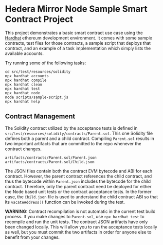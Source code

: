 # Hedera Mirror Node Sample Smart Contract Project

This project demonstrates a basic smart contract use case using the [Hardhat](https://hardhat.org/) ethereum development
environment. It comes with some sample contracts, test files for those contracts, a sample script that deploys that
contract, and an example of a task implementation which simply lists the available accounts.

Try running some of the following tasks:

```shell
cd src/test/resources/solidity
npx hardhat accounts
npx hardhat compile
npx hardhat clean
npx hardhat test
npx hardhat node
node scripts/sample-script.js
npx hardhat help
```

## Contract Management

The Solidity contract utilized by the acceptance tests is defined in `src/test/resources/solidity/contracts/Parent.sol`.
This one Solidity file defines both a parent and a child contract. Compiling `Parent.sol` results in two important
artifacts that are committed to the repo whenever the contract changes.

```shell
artifacts/contracts/Parent.sol/Parent.json
artifacts/contracts/Parent.sol/Child.json
```

The JSON files contain both the contract EVM bytecode and ABI for each contract. However, the parent contract references
the child contract, and thus the bytecode within `Parent.json` includes the bytecode for the child contract. Therefore,
only the parent contract need be deployed for either the Node based unit tests or the contract acceptance tests. In the
former case, the `Child.json` file is used to understand the child contract ABI so that its `vacateAddress()` function
can be invoked during the test.

**WARNING:** Contract recompilation is not automatic in the current test build process. If you make changes to `Parent.sol`,
use `npx hardhat test` to recompile and run the unit tests. The contract JSON artifacts have only been changed locally.
This will allow you to run the acceptance tests locally as well, but you must commit the two artifacts in order for
anyone else to benefit from your changes.
